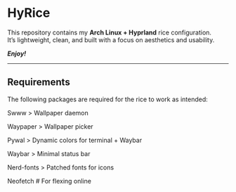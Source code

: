 # HyRice

This repository contains my **Arch Linux + Hyprland** rice configuration.  
It’s lightweight, clean, and built with a focus on aesthetics and usability.  

***Enjoy!***

---

## Requirements  

The following packages are required for the rice to work as intended:  

Swww > Wallpaper daemon

Waypaper > Wallpaper picker

Pywal > Dynamic colors for terminal + Waybar

Waybar > Minimal status bar

Nerd-fonts > Patched fonts for icons

Neofetch # For flexing online
